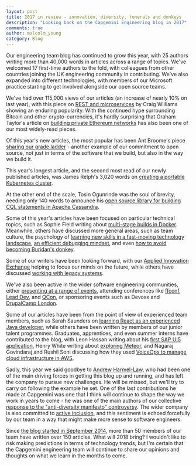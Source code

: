 ```yaml
---
layout: post
title: 2017 in review - innovation, diversity, funerals and donkeys
description: "Looking back on the Capgemini Engineering blog in 2017"
comments: true
author: malcolm_young
category: Blog
---
```



Our engineering team blog has continued to grow this year, with 25 authors writing more than 40,000 words in articles across a range of topics. 
We've welcomed 17 first-time authors to the fold, with colleagues from other countries joining the UK engineering community in contributing. We've also expanded into different technologies, with members of our Microsoft practice starting to get involved alongside our open source teams. 

We've had over 115,000 views of our articles (an increase of nearly 10% on last year), with this piece on [REST and microservices][rest] by Craig Williams showing an enduring popularity. With the continued hype surrounding Bitcoin and other crypto-currencies, it's hardly surprising that Graham Taylor's article on [building private Ethereum networks][ethereum] has also been one of our most widely-read pieces.

Of this year's new articles, the most popular has been Ant Broome's piece [sharing our grade ladder][ladder] - another example of our commitment to open source, not just in terms of the software that we build, but also in the way we build it.  

This year's longest article, and the second most read of our newly published articles, was James Relph's 3,020 words on [creating a portable Kubernetes cluster][kubernetes].

At the other end of the scale, Tosin Ogunrinde was the soul of brevity, needing only 140 words to announce his [open source library for building CQL statements in Apache Cassandra][cql].

Some of this year's articles have been focused on particular technical topics, such as Sophie Field writing about [multi-stage builds in Docker][docker]. Meanwhile, others have discussed more general areas, such as team culture, the psychology of [learning new skills in a fast-moving technology landscape][funerals], [an efficient debugging mindset][debugging], and even [how to avoid becoming Buridan's donkey][donkey].

Some of our writers have been looking forward, with our [Applied Innovation Exchange][innovation] helping to focus our minds on the future, while others have discussed [working with legacy systems][legacy].

We've also been active in the wider software engineering communities, either [presenting at a range of events][presentations], attending conferences like [ffconf][ffconf], [Lead Dev][lead dev], and [QCon][Qcon], or sponsoring events such as Devoxx and [DrupalCamp London][drupalcamp].

Some of our articles have been from the point of view of experienced team members, such as Sarah Saunders on [learning React as an experienced Java developer][react-java], while others have been written by members of our junior talent programmes. Graduates, apprentices, and even summer interns have contributed to the blog, with Leon Hassan writing about his [first SAP UI5 application][sap], Henry White writing about [exploring Meteor][meteor], and Nagaraj Govindaraj and Rushil Soni discussing how they used [VoiceOps to manage cloud infrastructure in AWS][voiceops]. 

Sadly, this year we said goodbye to [Andrew Harmel-Law][andrew], who had been one of the main driving forces in getting this blog up and running, and has left the company to pursue new challenges. He will be missed, but we'll try to carry on following the example he set. One of the last contributions he made at Capgemini was one that I think will continue to shape the way we work in years to come - he was one of the main authors of our collective [response to the "anti-diversity manifesto" controversy][diversity]. The wider company is also committed to [active inclusion][active inclusion], and this sentiment is echoed forcefully by our team in a way that might make more sense to software engineers. 

Since [the blog started in September 2014][first], more than 50 members of our team have written over 150 articles. What will 2018 bring? I wouldn't like to risk making predictions in terms of technology trends, but I'm certain that the Capgemini engineering team will continue to share our opinions and thoughts on what we learn in the months to come.


[2016]: https://capgemini.github.io/blog/best-of-2016/
[andrew]: https://capgemini.github.io/alumni/#author-andrew-harmel-law
[diversity]: https://capgemini.github.io/engineering/Capgemini-Engineering-Diversity-Manifesto/
[rest]: https://capgemini.github.io/architecture/is-rest-best-microservices/
[ethereum]: https://capgemini.github.io/blockchain/ethereum-docker-compose/
[ladder]: https://capgemini.github.io/culture/our-grade-ladder/
[kubernetes]: https://capgemini.github.io/kubernetes/a-portable-kubernetes-cluster/
[cql]: https://capgemini.github.io/apache%20cassandra/cql-statement-builder/
[active inclusion]: https://www.capgemini.com/gb-en/careers/life-at-capgemini/active-inclusion-at-capgemini/our-active-inclusion-strategy/
[first]: https://capgemini.github.io/blog/first-post/
[sap]: https://capgemini.github.io/engineering/My-first-UI5-application/
[meteor]: https://capgemini.github.io/development/will-this-Meteor-hit/
[voiceops]: https://capgemini.github.io/cloud/Managing-Cloud-Infrastructure-in-Amazon-Web-Service-using-VoiceOps/
[docker]: https://capgemini.github.io/development/multi-stage-builds-in-docker/
[presentations]: https://capgemini.github.io/presentations
[ffconf]: https://capgemini.github.io/engineering/ffconf-conference-review/
[lead dev]: https://capgemini.github.io/learning/lead-dev-conference-2017/
[Qcon]: https://capgemini.github.io/culture/qcon-london-2017/
[drupalcamp]: https://capgemini.github.io/drupal/drupalcamp-london-experience/
[debugging]: https://capgemini.github.io/development/debugging/
[funerals]: https://capgemini.github.io/learning/knowledge-funerals/
[react-java]: https://capgemini.github.io/frontend/react-for-java-devs/
[innovation]: https://capgemini.github.io/innovation/blurry-look-future/
[legacy]: https://capgemini.github.io/legacy/embracing-the-legacy/
[donkey]: https://capgemini.github.io/engineering/becoming-a-neo-engineer/